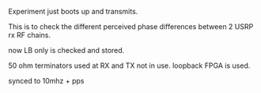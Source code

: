 Experiment just boots up and transmits.

This is to check the different perceived phase differences between 2 USRP rx RF chains.

now LB only is checked and stored.


50 ohm terminators used at RX and TX not in use.
loopback FPGA is used.

synced to 10mhz + pps